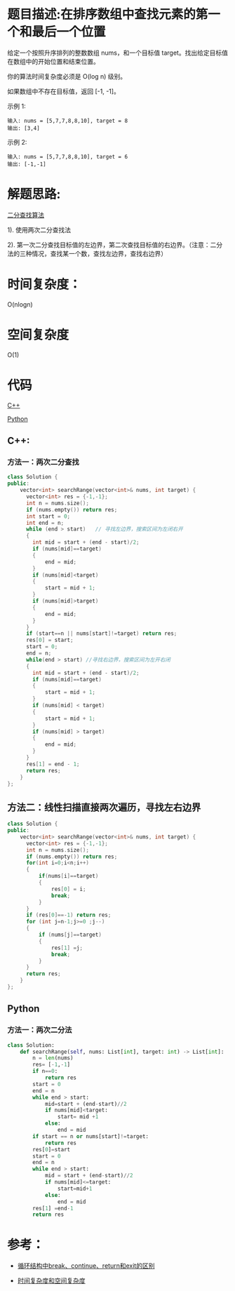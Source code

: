 # 题目描述:在排序数组中查找元素的第一个和最后一个位置

给定一个按照升序排列的整数数组 nums，和一个目标值 target。找出给定目标值在数组中的开始位置和结束位置。

你的算法时间复杂度必须是 O(log n) 级别。

如果数组中不存在目标值，返回 [-1, -1]。

示例 1:
```
输入: nums = [5,7,7,8,8,10], target = 8
输出: [3,4]
```

示例 2:
```
输入: nums = [5,7,7,8,8,10], target = 6
输出: [-1,-1]
```
  
# 解题思路:
  [二分查找算法](./BinarySearch.md)
  
  1). 使用两次二分查找法
  
  2). 第一次二分查找目标值的左边界，第二次查找目标值的右边界。（注意：二分法的三种情况，查找某一个数，查找左边界，查找右边界）

# 时间复杂度：
  O(nlogn)
# 空间复杂度
  O(1)
# 代码

[C++](./Find-First-And-Last-Position-Of-Element-In-Sorted-Array.cpp)

[Python](./Find-First-And-Last-Position-Of-Element-In-Sorted-Array.py)

## C++:
### 方法一：两次二分查找
```c++
class Solution {
public:
    vector<int> searchRange(vector<int>& nums, int target) {
      vector<int> res = {-1,-1};
      int n = nums.size();
      if (nums.empty()) return res;
      int start = 0;
      int end = n;
      while (end > start)   // 寻找左边界，搜索区间为左闭右开
      {
        int mid = start + (end - start)/2;
        if (nums[mid]==target)
        {
            end = mid;
        }
        if (nums[mid]<target)
        {
            start = mid + 1;
        }
        if (nums[mid]>target)
        {
            end = mid;
        }
      }
      if (start==n || nums[start]!=target) return res;
      res[0] = start;
      start = 0;
      end = n;
      while(end > start) //寻找右边界，搜索区间为左开右闭
      {
        int mid = start + (end - start)/2;
        if (nums[mid]==target) 
        {
            start = mid + 1;
        }
        if (nums[mid] < target)
        {
            start = mid + 1;
        }
        if (nums[mid] > target)
        {
            end = mid;
        }
      }
      res[1] = end - 1;
      return res;
    }
};
```

## 方法二：线性扫描直接两次遍历，寻找左右边界
```c++
class Solution {
public:
    vector<int> searchRange(vector<int>& nums, int target) {
      vector<int> res = {-1,-1};
      int n = nums.size();
      if (nums.empty()) return res; 
      for(int i=0;i<n;i++)
      {
          if(nums[i]==target)
          {
              res[0] = i;
              break;
          }
      }
      if (res[0]==-1) return res;
      for (int j=n-1;j>=0 ;j--)
      {
          if (nums[j]==target) 
          {
              res[1] =j;
              break;
          }
      }
      return res;
    }
};
```



## Python
### 方法一：两次二分法
```python
class Solution:
    def searchRange(self, nums: List[int], target: int) -> List[int]:
        n = len(nums)
        res= [-1,-1]
        if n==0:
            return res
        start = 0
        end = n
        while end > start:
            mid=start + (end-start)//2
            if nums[mid]<target:
                start= mid +1
            else:
                end = mid
        if start == n or nums[start]!=target:
            return res
        res[0]=start
        start = 0
        end = n
        while end > start:
            mid = start + (end-start)//2
            if nums[mid]<=target:
                start=mid+1
            else:
                end = mid
        res[1] =end-1
        return res
```


# 参考：
 - [循环结构中break、continue、return和exit的区别](https://blog.csdn.net/hunanchenxingyu/article/details/8101795)
 
 - [时间复杂度和空间复杂度](https://blog.csdn.net/zolalad/article/details/11848739)
